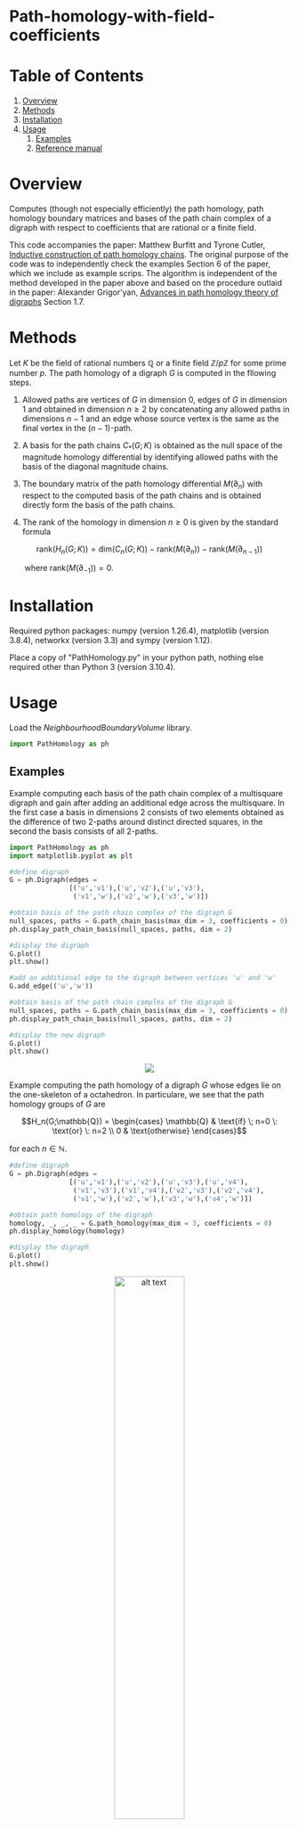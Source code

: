 # Path-homology-with-field-coefficients

# Table of Contents

1. [Overview](#Overview)
2. [Methods](#Methods)
3. [Installation](#Installation)  
4. [Usage](#Usage)
      1. [Examples](#Examples)
      3. [Reference manual](#Reference-manual)

# Overview

Computes (though not especially efficiently) the path homology, path homology boundary matrices and bases of the path chain complex of a digraph with respect to coefficients that are rational or a finite field.

This code accompanies the paper: Matthew Burfitt and Tyrone Cutler, [Inductive construction of path homology chains](???).
The original purpose of the code was to independently check the examples Section 6 of the paper, which we include as example scrips.
The algorithm is independent of the method developed in the paper above and based on the procedure outlaid in the paper: Alexander Grigor’yan, [Advances in path homology theory of digraphs](https://intlpress.com/site/pub/files/_fulltext/journals/iccm/2022/0010/0002/ICCM-2022-0010-0002-a007.pdf) Section 1.7.

# Methods

Let $`K`$ be the field of rational numbers $`\mathbb{Q}`$ or a finite field $`\mathbb{Z}/p\mathbb{Z}`$ for some prime number $`p`$.
The path homology of a digraph $`G`$ is computed in the fllowing steps.

1. Allowed paths are vertices of $`G`$ in dimension $`0`$, edges of $`G`$ in dimension $`1`$ and obtained in dimension $`n \geq 2`$ by concatenating any allowed paths in dimensions $`n-1`$ and an edge whose source vertex is the same as the final vertex in the $`(n-1)`$-path.

2. A basis for the path chains $`C_*(G;K)`$ is obtained as the null space of the magnitude homology differential by identifying allowed paths with the basis of the diagonal magnitude chains.

3. The boundary matrix of the path homology differential  $`M(\partial_n)`$ with respect to the computed basis of the path chains and is obtained directly form the basis of the path chains.

4. The rank of the homology in dimension $`n \geq 0`$ is given by the standard formula
```math
\text{rank}\left(H_n(G;K)\right) = \text{dim}\left(C_n(G;K)\right) - \text{rank}\left(M(\partial_n)\right) - \text{rank}\left(M(\partial_{n-1})\right)
```
&nbsp;&nbsp;&nbsp;&nbsp;&nbsp;&nbsp;&nbsp;where $`\text{rank}\left(M(\partial_{-1})\right) = 0`$.

# Installation

Required python packages: numpy (version 1.26.4), matplotlib (version 3.8.4), networkx (version 3.3) and sympy (version 1.12).

Place a copy of "PathHomology.py" in your python path, nothing else required other than Python 3 (version 3.10.4).

# Usage

Load the *NeighbourhoodBoundaryVolume* library.

```python
import PathHomology as ph
```

## Examples

Example computing each basis of the path chain complex of a multisquare digraph and gain after adding an additional edge across the multisquare.
In the first case a basis in dimensions $`2`$ consists of two elements obtained as the difference of two $`2`$-paths around distinct directed squares, in the second the basis consists of all $`2`$-paths.

```python
import PathHomology as ph
import matplotlib.pyplot as plt

#define digraph
G = ph.Digraph(edges =
               [('u','v1'),('u','v2'),('u','v3'),
                ('v1','w'),('v2','w'),('v3','w')])

#obtain basis of the path chain complex of the digraph G
null_spaces, paths = G.path_chain_basis(max_dim = 3, coefficients = 0)
ph.display_path_chain_basis(null_spaces, paths, dim = 2)

#display the digraph
G.plot()
plt.show()

#add an additional edge to the digraph between vertices 'u' and 'w'
G.add_edge(('u','w'))

#obtain basis of the path chain complex of the digraph G
null_spaces, paths = G.path_chain_basis(max_dim = 3, coefficients = 0)
ph.display_path_chain_basis(null_spaces, paths, dim = 2)

#display the new digraph
G.plot()
plt.show()
```

<p align="center" name="multisquare">
      <img src="multisquare.png">
</p>

Example computing the path homology of a digraph $`G`$ whose edges lie on the one-skeleton of a octahedron.
In particulare, we see that the path homology groups of $`G`$ are
```math
H_n(G;\mathbb{Q}) =
\begin{cases} 
        \mathbb{Q}
        &
        \text{if} \; n=0 \: \text{or} \: n=2
        \\
        0
        &
        \text{otherwise}
\end{cases}
```
for each $`n \in \mathbb{N}`$.

```python
#define digraph
G = ph.Digraph(edges =
               [('u','v1'),('u','v2'),('u','v3'),('u','v4'),
                ('v1','v3'),('v1','v4'),('v2','v3'),('v2','v4'),
                ('v1','w'),('v2','w'),('v3','w'),('v4','w')])

#obtain path homology of the digraph
homology, _, _, _ = G.path_homology(max_dim = 3, coefficients = 0)
ph.display_homology(homology)

#display the digraph
G.plot()
plt.show()
```

<p align="center" name="Euler2">
      <img src="Euler2.png" alt="alt text" width="50%" height="50%">
</p>

This exmaple come form the paper: Xin Fu and Sergei Ivanov, [Path homology of digraphs without multisquares and its comparison
with homology of spaces](https://arxiv.org/pdf/2407.17001) Section 5.4.
The digraph $`G`$ has a homology of rank $`1`$ in dimension $`4`$ with coefficients $`Z/2Z`$ and homology of rank $`0`$ in dimension $`4`$ with coefficients $`Q`$ or $`Z/pZ`$ for $`p`$ a prime larger than $`2`$.
In particular, as the homology ranks in other dimensions remain the same with the coefficients above, the Euler characteristic changes.

```python
#define digraph
G = ph.Digraph(edges =
               [('x0','x10'),('x0','x11'),('x0','x12'),
                 ('x10','x20'),('x11','x21'),('x12','x22'),('x10','x21'),('x11','x22'),('x12','x20'),
                 ('x20','x30'),('x21','x31'),('x22','x32'),('x20','x31'),('x21','x32'),('x22','x30'),
                 ('x30','x4'),('x31','x4'),('x32','x4'),
                 ('x10','x30'),('x11','x31'),('x12','x32'),('x10','x32'),('x11','x30'),('x12','x31')])

#show chain rank vector with different coefficients
print('path chain rank vector over Q:   ', G.chain_rank_vector(max_dim = 5, coefficients = 0))
print('path chain rank vector over Z/2Z:', G.chain_rank_vector(max_dim = 5, coefficients = 2))
print('path chain rank vector over Z/3Z:', G.chain_rank_vector(max_dim = 5, coefficients = 3))

#display the digraph
positions = {
            'x0':(0,0),
            'x10':(-1,1),'x11':(0,1),'x12':(1,1),
            'x20':(-1,2),'x21':(0,2),'x22':(1,2),
            'x30':(0,3),'x31':(1,3),'x32':(2,3),
            'x4':(1,4)
            }
G.plot(positions = positions)
plt.show()
```

<p align="center" name="octahedron">
      <img src="octahedron.png" alt="alt text" width="50%" height="50%">
</p>

The next example corresponds to Example 6.1 form the a accompanying paper.
With rational coefficients, the path boundary matrix of the digraph $`G`$ between dimension $`4`$ and dimension $`3`$ has entries of an arbitrary multiplicity $`t`$.
Try changing the value of $`t`$ and or the coefficients!

```python
#generate digraph edges and a set of vertex positions
def M_t(t = 2):
    edges = [('T','u1A'),('T','u2A'),('T','uB'),
             ('u1A','v1A'),('u1A','v2A'),('u2A','v1A'),('u2A','v2A'),
             ('v1A','wA'),('v2A','wA'),
             ('wA','H')]
    vertex_positions = {'T':(0,0),
                        'u1A':(1,1),'u2A':(2,1),'uB':(-t,1),
                        'v1A':(1,2),'v2A':(2,2),
                        'wA':(1.5,3),
                        'H':(0,4)}
    for i in range(0,2*t):
        edges.append(('uB','v'+str(i)+'B'))
        edges.append(('v'+str(i)+'B','w'+str(i)+'B'))
        edges.append(('v'+str(i)+'B','w'+str(((i+1)%(2*t)))+'B'))
        edges.append(('w'+str(i)+'B','H'))
        vertex_positions['v'+str(i)+'B'] = (-i,2)
        vertex_positions['w'+str(i)+'B'] = (-i,3)
    for i in range(0,t):
        edges.append(('u1A','v'+str(((2*i)%(2*t))+1)+'B'))
        edges.append(('u2A','v'+str(((2*i)%(2*t)))+'B'))
        edges.append(('v1A','w'+str(((2*i)%(2*t)))+'B'))
        edges.append(('v2A','w'+str(((2*i)%(2*t))+1)+'B'))
    return edges, vertex_positions

#define digraph
edge, positions = M_t(t = 2)
G = ph.Digraph(edges = edge)

#obtain path homology and path boundary matrices of the digraph
print('\n')
homology, bnd_matrices, null_spaces, paths = G.path_homology(max_dim = 5, coefficients = 0)
ph.display_homology(homology)
print('\n')
print('boundary matrix from dimension 4 to 3:')
print(bnd_matrices[3])

#display the digraph
G.plot(positions = positions)
plt.show()
```

<p align="center" name="multiplicity">
      <img src="multiplicity.png" alt="alt text" width="50%" height="50%">
</p>


## Reference-manual
